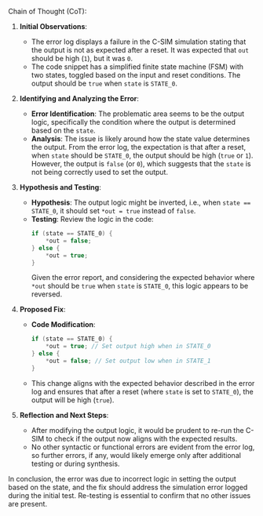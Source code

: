 Chain of Thought (CoT):

1. **Initial Observations**: 
   - The error log displays a failure in the C-SIM simulation stating that the output is not as expected after a reset. It was expected that `out` should be high (`1`), but it was `0`.
   - The code snippet has a simplified finite state machine (FSM) with two states, toggled based on the input and reset conditions. The output should be `true` when `state` is `STATE_0`.

2. **Identifying and Analyzing the Error**:
   - **Error Identification**: The problematic area seems to be the output logic, specifically the condition where the output is determined based on the `state`.
   - **Analysis**: The issue is likely around how the state value determines the output. From the error log, the expectation is that after a reset, when `state` should be `STATE_0`, the output should be high (`true` or `1`). However, the output is `false` (or `0`), which suggests that the `state` is not being correctly used to set the output.

3. **Hypothesis and Testing**:
   - **Hypothesis**: The output logic might be inverted, i.e., when `state == STATE_0`, it should set `*out = true` instead of `false`.
   - **Testing**: Review the logic in the code:
     ```cpp
     if (state == STATE_0) {
         *out = false; 
     } else {
         *out = true; 
     }
     ```
     Given the error report, and considering the expected behavior where `*out` should be `true` when `state` is `STATE_0`, this logic appears to be reversed.

4. **Proposed Fix**:
   - **Code Modification**:
     ```cpp
     if (state == STATE_0) {
         *out = true; // Set output high when in STATE_0
     } else {
         *out = false; // Set output low when in STATE_1
     }
     ```
   - This change aligns with the expected behavior described in the error log and ensures that after a reset (where `state` is set to `STATE_0`), the output will be high (`true`).

5. **Reflection and Next Steps**:
   - After modifying the output logic, it would be prudent to re-run the C-SIM to check if the output now aligns with the expected results.
   - No other syntactic or functional errors are evident from the error log, so further errors, if any, would likely emerge only after additional testing or during synthesis.

In conclusion, the error was due to incorrect logic in setting the output based on the state, and the fix should address the simulation error logged during the initial test. Re-testing is essential to confirm that no other issues are present.